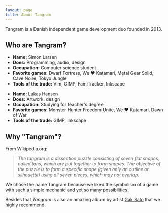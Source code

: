 ```yaml
---
layout: page
title: About Tangram
---
```

Tangram is a Danish independent game development duo founded in 2013. 

## Who are Tangram? ##
<div class="biobox" style="background-image:url('/about/portrait_simon.png');">
	<ul>
		<li> <b>Name:</b> Simon Larsen </li>
		<li> <b>Does:</b> Programming, audio, design </li>
		<li> <b>Occupation:</b> Computer science student </li>
		<li> <b>Favorite games:</b> Dwarf Fortress, We ♥ Katamari, Metal Gear Solid, Cave Noire, Tokyo Jungle </li>
		<li> <b>Tools of the trade:</b> Vim, GIMP, FamiTracker, Inkscape </li>
	</ul>
</div>

<div class="biobox" style="background-image:url('/about/portrait_lukas.png');">
	<ul>
		<li> <b>Name:</b> Lukas Hansen </li>
		<li> <b>Does:</b> Artwork, design </li>
		<li> <b>Occupation:</b> Studying for teacher's degree </li>
		<li> <b>Favorite games:</b> Monster Hunter Freedom Unite, We ♥ Katamari, Dawn of War </li>
		<li> <b>Tools of the trade:</b> GIMP, Inkscape </li>
	</ul>
</div>

## Why "Tangram"? ##
From Wikipedia.org:
> *The tangram is a dissection puzzle consisting of seven flat shapes, called tans, which are put together to form shapes.*
> *The objective of the puzzle is to form a specific shape (given only an outline or silhouette) using all seven pieces, which may not overlap.*

We chose the name Tangram because we liked the symbolism of a game with such a simple mechanic and yet so many possibilities.

Besides that *Tangram* is also an amazing album by artist [Gak Sato](http://www.gaksato.com) that we highly recommend.
